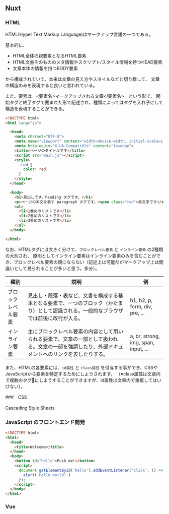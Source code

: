 ## Nuxt

### HTML

HTML(Hyper Text Markup Language)はマークアップ言語の一つである。

基本的に、

- HTML全体の親要素となるHTML要素
- HTML文書そのもののメタ情報やスクリプト/スタイル情報を持つHEAD要素
- 文章本体の情報を持つBODY要素

から構成されていて、本来は文章の見え方やスタイルなどと切り離して、
文章の構造のみを表現すると良いと言われている。

また、要素は　\<要素名\>マークアップされる文章\<\/要素名\>　という形で、
開始タグと終了タグで囲まれた形で記述され、種類によってはタグを入れ子にして構造を表現することができる。

```html
<!DOCTYPE html>
<html lang="ja">

  <head>
    <meta charset="UTF-8">
    <meta name="viewport" content="width=device-width, initial-scale=1.0">
    <meta http-equiv="X-UA-Compatible" content="ie=edge">
    <title>ページのタイトルです</title>
    <script src="main.js"></script>
    <style>
      .red {
        color: red;
      }
    </style>
  </head>

  <body>
    <h1>見出しです。heading タグです。</h1>
    <p>ページの本文を表す paragraph タグです。<span class="red">赤文字です</span></p>
    <ul>
      <li>1番めのリストです</li>
      <li>2番めのリストです</li>
      <li>3番めのリストです</li>
    </ul>
  </body>

</html>
```

なお、HTMLタグには大きく分けて、`ブロックレベル要素` と `インライン要素` の2種類の大別され、
原則としてインライン要素はインライン要素のみを含むことができ、ブロックレベル要素の親にならない（記述上は可能だがマークアップ上は間違いとして見られることが多いと思う。多分）。


|種別|説明|例|
|--|--|--|
|ブロックレベル要素|見出し・段落・表など、文書を構成する基本となる要素で、一つのブロック（かたまり）として認識される。一般的なブラウザでは前後に改行が入る。|h1, h2, p, form, div, pre, ...|
|インライン要素|主にブロックレベル要素の内容として用いられる要素で、文章の一部として扱われる。文章の一部を強調したり、外部ドキュメントへのリンクを表したりする。|a, br, strong, img, span, input, ... |


また、HTMLの各要素には、`id属性` と `class属性` を付与する事ができ、CSSやJavaScriptから要素を特定するためにしようされます。
（※class属性は文章内で複数のタグにしようすることができますが、id属性は文章内で重複してはいけない｝。

###　CSS

Cascading Style Sheets　 

### JavaScript のフロントエンド開発

```html
<!DOCTYPE html>
<html>
  <head>
    <title>Welcome</title>
  </head>
  <body>
    <button id="hello">Push me!</button>
    <script>
      document.getElementById('hello').addEventListener('click', () => {
        alert('Hello world!')
      });
    </script>
  </body>
</html>
```

### Vue


